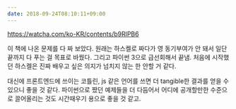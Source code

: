 ```yaml
---
date: 2018-09-24T08:10:11+09:00
---
```


https://watcha.com/ko-KR/contents/b9RlPB6

이 책에 나온 문제를 다 짜 보았다. 원래는 하스켈로 짜다가 영 동기부여가 안 돼서 일단 끝까지 다 푸는 걸 목표로 바꿨다. 그리고 파이썬 3으로 급선회해서 끝냄. 처음에 시작했던 하스켈은 진짜 배우고 싶은 의지가 넘치지 않는 한 안할 거 같다.

대신에 프론트엔드에 쓰이는 코틀린, js 같은 언어를 쓰면 더 tangible한 결과를 얻을 수 있으니 좋을 것 같다. 파이썬으로 짰던 예제들을 더 다듬어서 어디에 공개할만한 수준으로 끌어올리는 것도 시간때우기 용으로 좋을 것 같고.

